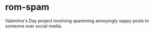 # rom-spam
Valentine's Day project involving spamming annoyingly sappy posts to someone over social media.
